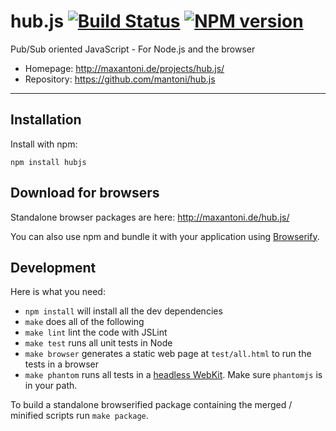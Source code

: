 # hub.js [![Build Status](https://secure.travis-ci.org/mantoni/hub.js.png?branch=master)](http://travis-ci.org/mantoni/hub.js) [![NPM version](https://badge.fury.io/js/hubjs.png)](http://badge.fury.io/js/hubjs)

Pub/Sub oriented JavaScript - For Node.js and the browser

- Homepage: <http://maxantoni.de/projects/hub.js/>
- Repository: <https://github.com/mantoni/hub.js>

---

## Installation

Install with npm:

```
npm install hubjs
```

## Download for browsers

Standalone browser packages are here: <http://maxantoni.de/hub.js/>

You can also use npm and bundle it with your application using
[Browserify](http://browserify.org).


## Development

Here is what you need:

 - `npm install` will install all the dev dependencies
 - `make` does all of the following
 - `make lint` lint the code with JSLint
 - `make test` runs all unit tests in Node
 - `make browser` generates a static web page at `test/all.html` to run the tests in a browser
 - `make phantom` runs all tests in a [headless WebKit](http://phantomjs.org/). Make sure `phantomjs` is in your path.

To build a standalone browserified package containing the merged / minified scripts run `make package`.
